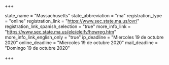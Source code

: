 +++

state_name = "Massachusetts"
state_abbreviation = "ma"
registration_type = "online"
registration_link = "https://www.sec.state.ma.us/ovr/"
registration_link_spanish_selection = "true"
more_info_link = "https://www.sec.state.ma.us/ele/eleifv/howreg.htm"
more_info_link_english_only = "true"
ip_deadline = "Miercoles 19 de octubre 2020"
online_deadline = "Miercoles 19 de octubre 2020"
mail_deadline = "Domingo 19 de octubre 2020"

+++